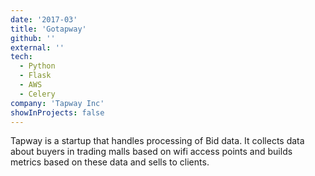 ```yaml
---
date: '2017-03'
title: 'Gotapway'
github: ''
external: ''
tech:
  - Python
  - Flask
  - AWS
  - Celery
company: 'Tapway Inc'
showInProjects: false
---
```


Tapway is a startup that handles processing of Bid data. It collects data about buyers in trading malls based on wifi access points and builds metrics based on these data and sells to clients.
